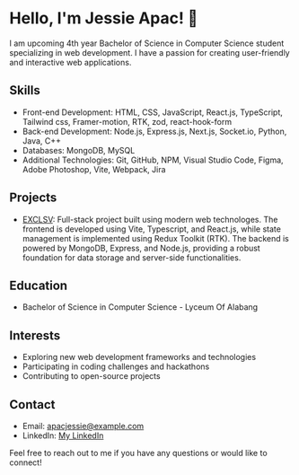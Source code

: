 # Hello, I'm Jessie Apac! 👋

I am upcoming 4th year Bachelor of Science in Computer Science student specializing in web development. I have a passion for creating user-friendly and interactive web applications. 

## Skills

- Front-end Development: HTML, CSS, JavaScript, React.js, TypeScript, Tailwind css, Framer-motion, RTK, zod, react-hook-form
- Back-end Development: Node.js, Express.js, Next.js, Socket.io, Python, Java, C++
- Databases: MongoDB, MySQL
- Additional Technologies: Git, GitHub, NPM, Visual Studio Code, Figma, Adobe Photoshop, Vite, Webpack, Jira

## Projects

- [EXCLSV](https://exclsv.vercel.app): Full-stack project built using modern web technologes. The frontend is developed using Vite, Typescript, and React.js, while state management is implemented using Redux Toolkit (RTK). The backend is powered by MongoDB, Express, and Node.js, providing a robust foundation for data storage and server-side functionalities.

## Education

- Bachelor of Science in Computer Science - Lyceum Of Alabang

## Interests

- Exploring new web development frameworks and technologies
- Participating in coding challenges and hackathons
- Contributing to open-source projects

## Contact

- Email: apacjessie@example.com
- LinkedIn: [My LinkedIn](https://www.linkedin.com/in/jessie-apac-72154023a/)

Feel free to reach out to me if you have any questions or would like to connect!


